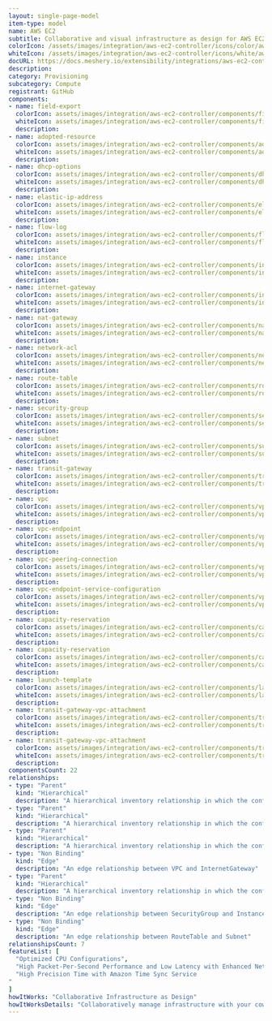 ```yaml
---
layout: single-page-model
item-type: model
name: AWS EC2
subtitle: Collaborative and visual infrastructure as design for AWS EC2
colorIcon: /assets/images/integration/aws-ec2-controller/icons/color/aws-ec2-controller-color.svg
whiteIcon: /assets/images/integration/aws-ec2-controller/icons/white/aws-ec2-controller-white.svg
docURL: https://docs.meshery.io/extensibility/integrations/aws-ec2-controller
description: 
category: Provisioning
subcategory: Compute
registrant: GitHub
components: 
- name: field-export
  colorIcon: assets/images/integration/aws-ec2-controller/components/field-export/icons/color/field-export-color.svg
  whiteIcon: assets/images/integration/aws-ec2-controller/components/field-export/icons/white/field-export-white.svg
  description: 
- name: adopted-resource
  colorIcon: assets/images/integration/aws-ec2-controller/components/adopted-resource/icons/color/adopted-resource-color.svg
  whiteIcon: assets/images/integration/aws-ec2-controller/components/adopted-resource/icons/white/adopted-resource-white.svg
  description: 
- name: dhcp-options
  colorIcon: assets/images/integration/aws-ec2-controller/components/dhcp-options/icons/color/dhcp-options-color.svg
  whiteIcon: assets/images/integration/aws-ec2-controller/components/dhcp-options/icons/white/dhcp-options-white.svg
  description: 
- name: elastic-ip-address
  colorIcon: assets/images/integration/aws-ec2-controller/components/elastic-ip-address/icons/color/elastic-ip-address-color.svg
  whiteIcon: assets/images/integration/aws-ec2-controller/components/elastic-ip-address/icons/white/elastic-ip-address-white.svg
  description: 
- name: flow-log
  colorIcon: assets/images/integration/aws-ec2-controller/components/flow-log/icons/color/flow-log-color.svg
  whiteIcon: assets/images/integration/aws-ec2-controller/components/flow-log/icons/white/flow-log-white.svg
  description: 
- name: instance
  colorIcon: assets/images/integration/aws-ec2-controller/components/instance/icons/color/instance-color.svg
  whiteIcon: assets/images/integration/aws-ec2-controller/components/instance/icons/white/instance-white.svg
  description: 
- name: internet-gateway
  colorIcon: assets/images/integration/aws-ec2-controller/components/internet-gateway/icons/color/internet-gateway-color.svg
  whiteIcon: assets/images/integration/aws-ec2-controller/components/internet-gateway/icons/white/internet-gateway-white.svg
  description: 
- name: nat-gateway
  colorIcon: assets/images/integration/aws-ec2-controller/components/nat-gateway/icons/color/nat-gateway-color.svg
  whiteIcon: assets/images/integration/aws-ec2-controller/components/nat-gateway/icons/white/nat-gateway-white.svg
  description: 
- name: network-acl
  colorIcon: assets/images/integration/aws-ec2-controller/components/network-acl/icons/color/network-acl-color.svg
  whiteIcon: assets/images/integration/aws-ec2-controller/components/network-acl/icons/white/network-acl-white.svg
  description: 
- name: route-table
  colorIcon: assets/images/integration/aws-ec2-controller/components/route-table/icons/color/route-table-color.svg
  whiteIcon: assets/images/integration/aws-ec2-controller/components/route-table/icons/white/route-table-white.svg
  description: 
- name: security-group
  colorIcon: assets/images/integration/aws-ec2-controller/components/security-group/icons/color/security-group-color.svg
  whiteIcon: assets/images/integration/aws-ec2-controller/components/security-group/icons/white/security-group-white.svg
  description: 
- name: subnet
  colorIcon: assets/images/integration/aws-ec2-controller/components/subnet/icons/color/subnet-color.svg
  whiteIcon: assets/images/integration/aws-ec2-controller/components/subnet/icons/white/subnet-white.svg
  description: 
- name: transit-gateway
  colorIcon: assets/images/integration/aws-ec2-controller/components/transit-gateway/icons/color/transit-gateway-color.svg
  whiteIcon: assets/images/integration/aws-ec2-controller/components/transit-gateway/icons/white/transit-gateway-white.svg
  description: 
- name: vpc
  colorIcon: assets/images/integration/aws-ec2-controller/components/vpc/icons/color/vpc-color.svg
  whiteIcon: assets/images/integration/aws-ec2-controller/components/vpc/icons/white/vpc-white.svg
  description: 
- name: vpc-endpoint
  colorIcon: assets/images/integration/aws-ec2-controller/components/vpc-endpoint/icons/color/vpc-endpoint-color.svg
  whiteIcon: assets/images/integration/aws-ec2-controller/components/vpc-endpoint/icons/white/vpc-endpoint-white.svg
  description: 
- name: vpc-peering-connection
  colorIcon: assets/images/integration/aws-ec2-controller/components/vpc-peering-connection/icons/color/vpc-peering-connection-color.svg
  whiteIcon: assets/images/integration/aws-ec2-controller/components/vpc-peering-connection/icons/white/vpc-peering-connection-white.svg
  description: 
- name: vpc-endpoint-service-configuration
  colorIcon: assets/images/integration/aws-ec2-controller/components/vpc-endpoint-service-configuration/icons/color/vpc-endpoint-service-configuration-color.svg
  whiteIcon: assets/images/integration/aws-ec2-controller/components/vpc-endpoint-service-configuration/icons/white/vpc-endpoint-service-configuration-white.svg
  description: 
- name: capacity-reservation
  colorIcon: assets/images/integration/aws-ec2-controller/components/capacity-reservation/icons/color/capacity-reservation-color.svg
  whiteIcon: assets/images/integration/aws-ec2-controller/components/capacity-reservation/icons/white/capacity-reservation-white.svg
  description: 
- name: capacity-reservation
  colorIcon: assets/images/integration/aws-ec2-controller/components/capacity-reservation/icons/color/capacity-reservation-color.svg
  whiteIcon: assets/images/integration/aws-ec2-controller/components/capacity-reservation/icons/white/capacity-reservation-white.svg
  description: 
- name: launch-template
  colorIcon: assets/images/integration/aws-ec2-controller/components/launch-template/icons/color/launch-template-color.svg
  whiteIcon: assets/images/integration/aws-ec2-controller/components/launch-template/icons/white/launch-template-white.svg
  description: 
- name: transit-gateway-vpc-attachment
  colorIcon: assets/images/integration/aws-ec2-controller/components/transit-gateway-vpc-attachment/icons/color/transit-gateway-vpc-attachment-color.svg
  whiteIcon: assets/images/integration/aws-ec2-controller/components/transit-gateway-vpc-attachment/icons/white/transit-gateway-vpc-attachment-white.svg
  description: 
- name: transit-gateway-vpc-attachment
  colorIcon: assets/images/integration/aws-ec2-controller/components/transit-gateway-vpc-attachment/icons/color/transit-gateway-vpc-attachment-color.svg
  whiteIcon: assets/images/integration/aws-ec2-controller/components/transit-gateway-vpc-attachment/icons/white/transit-gateway-vpc-attachment-white.svg
  description: 
componentsCount: 22
relationships: 
- type: "Parent"
  kind: "Hierarchical"
  description: "A hierarchical inventory relationship in which the configuration of (parent component) is patched with the configuration of (child component). "
- type: "Parent"
  kind: "Hierarchical"
  description: "A hierarchical inventory relationship in which the configuration of (parent component) is patched with the configuration of (child component). "
- type: "Parent"
  kind: "Hierarchical"
  description: "A hierarchical inventory relationship in which the configuration of (parent component) is patched with the configuration of (child component). "
- type: "Non Binding"
  kind: "Edge"
  description: "An edge relationship between VPC and InternetGateway"
- type: "Parent"
  kind: "Hierarchical"
  description: "A hierarchical inventory relationship in which the configuration of (parent component) is patched with the configuration of (child component). "
- type: "Non Binding"
  kind: "Edge"
  description: "An edge relationship between SecurityGroup and Instance"
- type: "Non Binding"
  kind: "Edge"
  description: "An edge relationship between RouteTable and Subnet"
relationshipsCount: 7
featureList: [
  "Optimized CPU Configurations",
  "High Packet-Per-Second Performance and Low Latency with Enhanced Networking",
  "High Precision Time with Amazon Time Sync Service
"
]
howItWorks: "Collaborative Infrastructure as Design"
howItWorksDetails: "Collaboratively manage infrastructure with your coworkers synchronously sharing the same designs."
---
```

